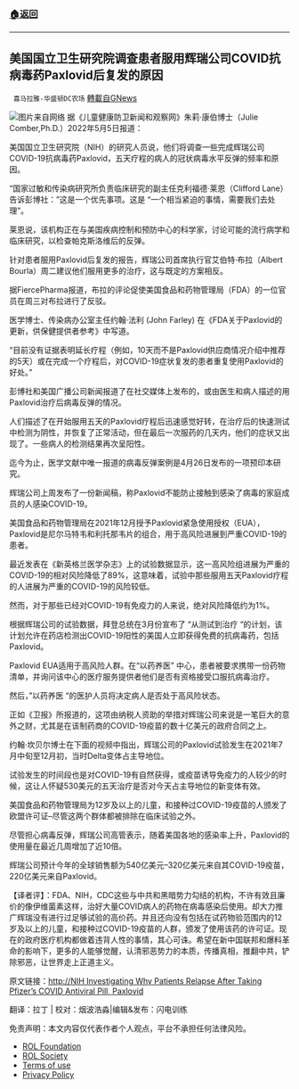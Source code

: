 ###  [:house:返回](README.md)
---


## 美国国立卫生研究院调查患者服用辉瑞公司COVID抗病毒药Paxlovid后复发的原因
` 喜马拉雅-华盛顿DC农场` [轉載自GNews](https://gnews.org/zh-hans/2492567/)

![](https://assets.gnews.org/wp-content/uploads/2022/05/图片1-77.png)图片来自网络 
据《儿童健康防卫新闻和观察网》朱莉·康伯博士（Julie Comber,Ph.D.）2022年5月5日报道：
 
美国国立卫生研究院（NIH）的研究人员说，他们将调查一些完成辉瑞公司COVID-19抗病毒药Paxlovid，五天疗程的病人的冠状病毒水平反弹的频率和原因。
 
“国家过敏和传染病研究所负责临床研究的副主任克利福德·莱恩（Clifford Lane）告诉彭博社：”这是一个优先事项。这是 “一个相当紧迫的事情，需要我们去处理”。
 
莱恩说，该机构正在与美国疾病控制和预防中心的科学家，讨论可能的流行病学和临床研究，以检查帕克斯洛维后的反弹。
 
针对患者服用Paxlovid后复发的报告，辉瑞公司首席执行官艾伯特·布拉（Albert Bourla）周二建议他们服用更多的治疗，这与既定的方案相反。
 
据FiercePharma报道，布拉的评论促使美国食品和药物管理局（FDA）的一位官员在周三对布拉进行了反驳。
 
医学博士、传染病办公室主任约翰·法利 (John Farley) 在《FDA关于Paxlovid的更新，供保健提供者参考》中写道。
 
“目前没有证据表明延长疗程（例如，10天而不是Paxlovid供应商情况介绍中推荐的5天）或在完成一个疗程后，对COVID-19症状复发的患者重复使用Paxlovid的好处。”
 
彭博社和美国广播公司新闻报道了在社交媒体上发布的，或由医生和病人描述的用Paxlovid治疗后病毒反弹的情况。
 
人们描述了在开始服用五天的Paxlovid疗程后迅速感觉好转，在治疗后的快速测试中检测为阴性，并恢复了正常活动，但在最后一次服药的几天内，他们的症状又出现了。一些病人的检测结果再次呈阳性。
 
迄今为止，医学文献中唯一报道的病毒反弹案例是4月26日发布的一项预印本研究。
 
辉瑞公司上周发布了一份新闻稿，称Paxlovid不能防止接触到感染了病毒的家庭成员的人感染COVID-19。
 
美国食品和药物管理局在2021年12月授予Paxlovid紧急使用授权（EUA），Paxlovid是尼尔马特韦和利托那韦片的组合，用于高风险进展到严重COVID-19的患者。
 
最近发表在《新英格兰医学杂志》上的试验数据显示，这一高风险组进展为严重的COVID-19的相对风险降低了89%，这意味着，试验中那些服用五天Paxlovid疗程的人进展为严重的COVID-19的风险较低。
 
然而，对于那些已经对COVID-19有免疫力的人来说，绝对风险降低约为1%。
 
根据辉瑞公司的试验数据，拜登总统在3月份宣布了 “从测试到治疗 “的计划，该计划允许在药店检测出COVID-19阳性的美国人立即获得免费的抗病毒药，包括Paxlovid。
 
Paxlovid EUA适用于高风险人群。在“以药养医” 中心，患者被要求携带一份药物清单，并询问该中心的医疗服务提供者他们是否有资格接受口服抗病毒治疗。
 
然后，”以药养医 “的医护人员将决定病人是否处于高风险状态。
 
正如《卫报》所报道的，这项由纳税人资助的举措对辉瑞公司来说是一笔巨大的意外之财，尤其是在该制药商的COVID-19疫苗的数十亿美元的政府合同之上。
 
约翰·坎贝尔博士在下面的视频中指出，辉瑞公司的Paxlovid试验发生在2021年7月中旬至12月初，当时Delta变体占主导地位。
 
试验发生的时间段也是对COVID-19有自然获得，或疫苗诱导免疫力的人较少的时候，这让人怀疑530美元的五天治疗是否对今天占主导地位的新变体有效。
 
美国食品和药物管理局为12岁及以上的儿童，和接种过COVID-19疫苗的人颁发了欧盟许可证–尽管这两个群体都被排除在临床试验之外。
 
尽管担心病毒反弹，辉瑞公司高管表示，随着美国各地的感染率上升，Paxlovid的使用量在最近几周增加了近10倍。
 
辉瑞公司预计今年的全球销售额为540亿美元–320亿美元来自其COVID-19疫苗，220亿美元来自Paxlovid。
 
【译者评】：FDA、NIH，CDC这些与中共和黑暗势力勾结的机构，不许有效且廉价的像伊维菌素这样，治好大量COVID病人的药物在病毒感染后使用。却大力推广辉瑞没有进行过足够试验的高价药。并且还向没有包括在试药物验范围内的12岁及以上的儿童，和接种过COVID-19疫苗的人群，颁发了使用该药的许可证。现在的政府医疗机构都做着违背人性的事情，其心可诛。希望在新中国联邦和爆料革命的影响下，更多的人能够觉醒，认清邪恶势力的本质，传播真相，推翻中共，铲除邪恶，让世界走上正道主义。
 
原文链接：[http://NIH Investigating Why Patients Relapse After Taking Pfizer’s COVID Antiviral Pill, Paxlovid](http://NIH%20Investigating%20Why%20Patients%20Relapse%20After%20Taking%20Pfizer’s%20COVID%20Antiviral%20Pill,%20Paxlovid)

翻译：拉丁 | 校对：烟波浩淼|编辑&发布：闪电训练

免责声明：本文内容仅代表作者个人观点，平台不承担任何法律风险。
  
- [ROL Foundation](https://rolfoundation.org/)
- [ROL Society](https://rolsociety.org/)
- [Terms of use](https://gnews.org/terms-of-use-3/)
- [Privacy Policy](https://gnews.org/privacy-policy/)
